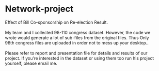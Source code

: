 # Network-project
Effect of Bill Co-sponsorship on Re-election Result. \
\
My team and I collected 98-110 congress dataset. However, the code we wrote would generate a lot of sub-files from the original files. Thus Only 98th congress files are uploaded in order not to mess up your desktop..\
\
Please refer to report and presentation file for details and results of our project. If you're interested in the dataset or using them too run his project yourself, please email me. 
